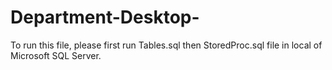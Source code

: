 # Department-Desktop-

To run this file, please first run Tables.sql then StoredProc.sql file in local of Microsoft SQL Server.
